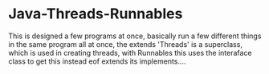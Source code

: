 # Java-Threads-Runnables
This is designed a few programs at once, basically run a few different things in the same program all at once, the extends 'Threads' is a superclass, which is used in creating threads, with Runnables this uses the interaface class to get this instead eof extends its implements....
